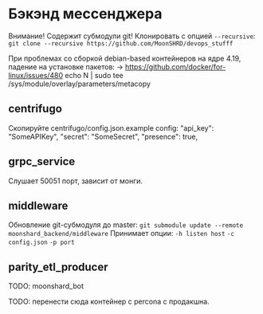# Бэкэнд мессенджера

Внимание! Содержит субмодули git! Клонировать с опцией `--recursive`:
`git clone --recursive https://github.com/MoonSHRD/devops_stufff`


При проблемах со сборкой debian-based контейнеров на ядре 4.19, падение на установке пакетов: -> https://github.com/docker/for-linux/issues/480
echo N | sudo tee /sys/module/overlay/parameters/metacopy

## centrifugo
Скопируйте centrifugo/config.json.example
config:
  "api_key": "SomeAPIKey",
  "secret": "SomeSecret",
"presence": true,

## grpc_service
Слушает 50051 порт, зависит от монги.

## middleware
Обновление git-субмодуля до master:
`git submodule update --remote moonshard_backend/middleware`
Принимает опции: 
   `-h listen host`
   `-с config.json` 
   `-p port`

## parity_etl_producer

TODO: moonshard_bot

TODO: перенести сюда контейнер с percona c продакшна.

